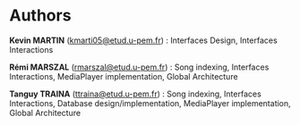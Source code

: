 # Authors

__Kevin MARTIN__ (kmarti05@etud.u-pem.fr) : Interfaces Design, Interfaces Interactions  

__Rémi MARSZAL__ (rmarszal@etud.u-pem.fr) : Song indexing, Interfaces Interactions, MediaPlayer implementation, Global Architecture

__Tanguy TRAINA__ (ttraina@etud.u-pem.fr) : Song indexing, Interfaces Interactions, Database design/implementation, MediaPlayer implementation, Global Architecture
